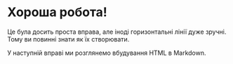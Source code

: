 # Хороша робота!

Це була досить проста вправа, але іноді горизонтальні лінії дуже зручні. Тому ви повинні знати як їх створювати.

У наступній вправі ми розглянемо вбудування HTML в Markdown.
